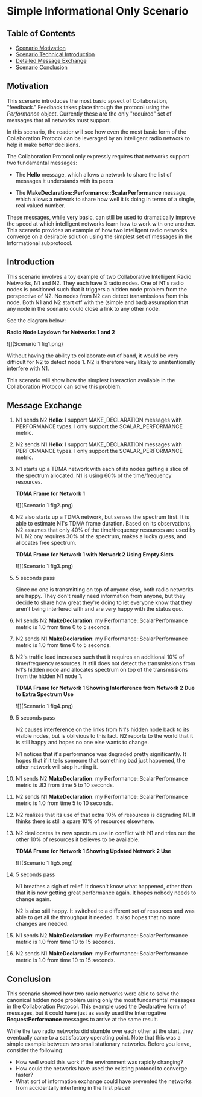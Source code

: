 # Simple Informational Only Scenario 

## Table of Contents
* [Scenario Motivation](#motivation)
* [Scenario Technical Introduction](#introduction)
* [Detailed Message Exchange](#message-exchange)
* [Scenario Conclusion](#conclusion)


## Motivation

This scenario introduces the most basic apsect of Collaboration, "feedback." Feedback takes place 
through the protocol using the _Performance_ object. Currently these are the only "required" set of
messages that all networks must support. 

In this scenario, the reader will see how even the most basic form of the Collaboration Protocol 
can be leveraged by an intelligent radio network to help it make better decisions.

The Collaboration Protocol only expressly requires that networks support two fundamental messages: 

*   The **Hello** message, which allows a network to share the list of messages it understands with
    its peers

*   The **MakeDeclaration::Performance::ScalarPerformance** message, which allows a network to 
    share how well it is doing in terms of a single, real valued number. 


These messages, while very basic, can still be used to dramatically improve the speed at which 
intelligent networks learn how to work with one another. This scenario provides an example of how 
two intelligent radio networks converge on a desirable solution using the simplest set of messages 
in the Informational subprotocol. 


## Introduction

This scenario involves a toy example of two Collaborative Intelligent Radio Networks, N1 and N2. 
They each have 3 radio nodes. One of N1's radio nodes is positioned such that it triggers a hidden 
node problem from the perspective of N2. No nodes from N2 can detect transmissions from this node. 
Both N1 and N2 start off with the (simple and bad) assumption that any node in the scenario could 
close a link to any other node. 

See the diagram below:

**Radio Node Laydown for Networks 1 and 2**

![](Scenario 1 fig1.png)


Without having the ability to collaborate out of band, it would be very difficult for N2 to detect
node 1. N2 is therefore very likely to unintentionally interfere with N1. 

This scenario will show how the simplest interaction available in the Collaboration Protocol can 
solve this problem. 


## Message Exchange

1.  N1 sends N2 **Hello**: I support MAKE_DECLARATION messages with PERFORMANCE types. I only 
    support the SCALAR_PERFORMANCE metric. 

2.  N2 sends N1 **Hello**: I support MAKE_DECLARATION messages with PERFORMANCE types. I only 
    support the SCALAR_PERFORMANCE metric.

3.  N1 starts up a TDMA network with each of its nodes getting a slice of the spectrum allocated. 
    N1 is using 60% of the time/frequency resources. 

    **TDMA Frame for Network 1**

    ![](Scenario 1 fig2.png)

4.  N2 also starts up a TDMA network, but senses the spectrum first. It is able to estimate N1's 
    TDMA frame duration. Based on its observations, N2 assumes that only 40% of the time/frequency
    resources are used by N1. N2 ony requires 30% of the spectrum, makes a lucky guess, and 
    allocates free spectrum.

    **TDMA Frame for Network 1 with Network 2 Using Empty Slots**

    ![](Scenario 1 fig3.png)

5.  5 seconds pass

    Since no one is transmitting on top of anyone else, both radio networks are happy. They don't 
    really need information from anyone, but they decide to share how great they're doing to let 
    everyone know that they aren't being interfered with and are very happy with the status quo. 

6.  N1 sends N2 **MakeDeclaration**: my Performance::ScalarPerformance metric is 1.0 from time 0 
    to 5 seconds.
 
7.  N2 sends N1 **MakeDeclaration**: my Performance::ScalarPerformance metric is 1.0 from time 0
    to 5 seconds.
 
8.  N2's traffic load increases such that it requires an additional 10% of time/frequency 
    resources. It still does not detect the transmissions from N1's hidden node and allocates 
    spectrum on top of the transmissions from the hidden N1 node 1. 

    **TDMA Frame for Network 1 Showing Interference from Network 2 Due to Extra Spectrum Use**

    ![](Scenario 1 fig4.png)


9.  5 seconds pass
    
    N2 causes interference on the links from N1's hidden node back to its visible nodes, but is 
    oblivious to this fact. N2 reports to the world that it is still happy and hopes no one else 
    wants to change.

    N1 notices that it's performance was degraded pretty significantly. It hopes that if it tells 
    someone that something bad just happened, the other network will stop hurting it.

10. N1 sends N2 **MakeDeclaration**: my Performance::ScalarPerformance metric is .83 from time 5 
    to 10 seconds.

11. N2 sends N1 **MakeDeclaration**: my Performance::ScalarPerformance metric is 1.0 from time 5 
    to 10 seconds.

12. N2 realizes that its use of that extra 10% of resources is degrading N1. It thinks there is 
    still a spare 10% of resources elsewhere.
 
13. N2 deallocates its new spectrum use in conflict with N1 and tries out the other 10% of 
    resources it believes to be available.

    **TDMA Frame for Network 1 Showing Updated Network 2 Use**

    ![](Scenario 1 fig5.png)

14. 5 seconds pass

    N1 breathes a sigh of relief. It doesn't know what happened, other than that it is now getting
    great performance again. It hopes nobody needs to change again.
 
    N2 is also still happy. It switched to a different set of resources and was able to get all the
    throughput it needed. It also hopes that no more changes are needed.

15. N1 sends N2 **MakeDeclaration**: my Performance::ScalarPerformance metric is 1.0 from time 10 
    to 15 seconds.
 
16. N2 sends N1 **MakeDeclaration**: my Performance::ScalarPerformance metric is 1.0 from time 10 
    to 15 seconds.


## Conclusion

This scenario showed how two radio networks were able to solve the canonical hidden node problem
using only the most fundamental messages in the Collaboration Protocol. This example used the 
Declarative form of messages, but it could have just as easily used the Interrogative 
**RequestPerformance** messages to arrive at the same result. 
 
While the two radio networks did stumble over each other at the start, they eventually came to a 
satisfactory operating point. Note that this was a simple example between two small stationary 
networks. Before you leave, consider the following: 

*   How well would this work if the environment was rapidly changing?
*   How could the networks have used the existing protocol to converge faster? 
*   What sort of information exchange could have prevented the networks from accidentally 
    interfering in the first place? 

